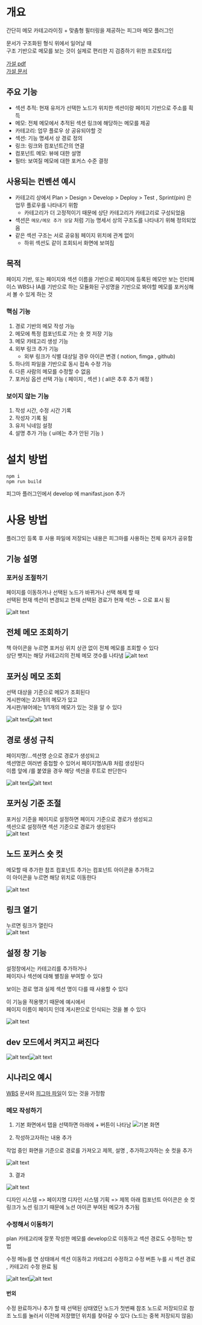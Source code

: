 # 개요

간단히 메모 카테고라이징 + 맞춤형 필터링을 제공하는 피그마 메모 플러그인

문서가 구조화된 형식 위에서 일어날 때  
구조 기반으로 메모를 보는 것이 실제로 편리한 지 검증하기 위한 프로토타입

[가설 pdf](./가설%20정의.pdf)  
[가설 문서](https://publish.obsidian.md/bangjunwoo/Project/figma-memo/202410100303)

## 주요 기능

- 섹션 추적: 현재 유저가 선택한 노드가 위치한 섹션이랑 페이지 기반으로 주소를 흭득
- 메모: 전체 메모에서 추적된 섹션 링크에 해당하는 메모를 제공
- 카테고리: 업무 플로우 상 공유되야할 것
- 섹션: 기능 명세서 상 경로 정의
- 링크: 링크와 컴포넌트간의 연결
- 컴포넌트 메모: 뷰에 대한 설명
- 필터: 보여질 메모에 대한 포커스 수준 결정

## 사용되는 컨벤션 예시

- 카테고리 상에서 Plan > Design > Develop > Deploy > Test , Sprint(pin) 은 업무 플로우를 나타내기 위함
  - 카테고리가 더 고정적이기 때문에 상단 카테고리가 카테고리로 구성되었음
- 섹션은 `메모/메모 추가 모달` 처럼 기능 명세서 상의 구조도를 나타내기 위해 정의되었음
- 같은 섹션 구조는 서로 공유됨 페이지 위치에 관계 없이
  - 하위 섹션도 같이 조회되서 화면에 보여짐

## 목적

페이지 기반, 또는 페이지와 섹션 이름을 기반으로 페이지에 등록된 메모만 보는 인터페이스
WBS나 IA를 기반으로 하는 모듈화된 구성명을 기반으로 봐야할 메모를 포커싱해서 볼 수 있게 하는 것

### 핵심 기능

1.  경로 기반의 메모 작성 가능
2.  메모에 특정 컴포넌트로 가는 숏 컷 저장 기능
3.  메모 카테고리 생성 기능
4.  외부 링크 추가 기능
    - 외부 링크가 식별 대상일 경우 아이콘 변경 ( notion, fimga , github)
5.  하나의 파일을 기반으로 동시 접속 수정 가능
6.  다른 사람의 메모를 수정할 수 없음
7.  포커싱 옵션 선택 가능 ( 페이지 , 섹션 ) ( all은 추후 추가 예정 )

### 보이지 않는 기능

1. 작성 시간, 수정 시간 기록
2. 작성자 기록 됨
3. 유저 닉네임 설정
4. 설명 추가 가능 ( ui에는 추가 안된 기능 )

# 설치 방법

```
npm i
npm run build
```

피그마 플러그인에서 develop 에 manifast.json 추가

# 사용 방법

플러그인 등록 후 사용
파일에 저장되는 내용은 피그마를 사용하는 전체 유저가 공유함

## 기능 설명

### 포커싱 조절하기

페이지를 이동하거나 선택된 노드가 바뀌거나 선택 해제 할 때  
선택된 현재 섹션이 변경되고 현재 선택된 경로가 현재 섹션: ~ 으로 표시 됨

![alt text](image-6.png)

## 전체 메모 조회하기

책 아이콘을 누르면 포커싱 위치 상관 없이 전체 메모를 조회할 수 있다  
상단 뱃지는 해당 카테고리의 전체 메모 갯수를 나타냄
![alt text](image-7.png)

## 포커싱 메모 조회

선택 대상을 기준으로 메모가 조회된다  
게시판에는 2/3개의 메모가 있고  
게시판/뷰어에는 1/1개의 메모가 있는 것을 알 수 있다

![alt text](image-8.png)![alt text](image-9.png)

## 경로 생성 규칙

페이지명/...섹션명 순으로 경로가 생성되고  
섹션명은 여러번 중첩할 수 있어서 페이지명/A/B 처럼 생성된다  
이름 앞에 /를 붙였을 경우 해당 섹션을 루트로 판단한다

![alt text](image-10.png)![alt text](image-11.png)

## 포커싱 기준 조절

포커싱 기준을 페이지로 설정하면 페이지 기준으로 경로가 생성되고  
섹션으로 설정하면 섹션 기준으로 경로가 생성된다  
![alt text](image-12.png)

## 노드 포커스 숏 컷

메모할 때 추가한 참조 컴포넌트 추가는 컴포넌트 아이콘을 추가하고  
이 아이콘을 누르면 해당 위치로 이동한다

![alt text](image-13.png)

## 링크 열기

누르면 링크가 열린다  
![alt text](image-14.png)

## 설정 창 기능

설정창에서는 카테고리를 추가하거나  
페이지나 섹션에 대해 별칭을 부여할 수 있다

보이는 경로 명과 실제 섹션 명이 다를 때 사용할 수 있다

이 기능을 적용햇기 때문에 예시에서  
페이지 이름이 페이지 인데 게시판으로 인식되는 것을 볼 수 있다

![alt text](image-15.png)

## dev 모드에서 켜지고 써진다

![alt text](image-16.png)![alt text](image-17.png)

## 시나리오 예시

[WBS](https://code-library.notion.site/14714d434d93804b8027e446be33370d?pvs=4) 문서와 [피그마 파일](https://www.figma.com/design/THAqaplHYAwKuI8jaN8XUQ/%EB%A9%94%EB%AA%A8-%ED%99%9C%EC%9A%A9-%EC%98%88%EC%8B%9C?node-id=0-1&t=Miq49t7T7mJakCed-1)이 있는 것을 가정함

### 메모 작성하기

1. 기본 화면에서 탭을 선택하면 아래에 + 버튼이 나타남
   ![기본 화면](image-3.png)

2. 작성하고자하는 내용 추가

작업 중인 화면을 기준으로 경로를 가져오고
제목, 설명 , 추가하고자하는 숏 컷을 추가

![alt text](image-4.png)

3. 결과

![alt text](image-5.png)

디자인 시스템 => 페이지명
디자인 시스템 기획 => 제목
아래 컴포넌트 아이콘은 숏 컷
링크가 노션 링크기 때문에 노션 아이콘 부여된 메모가 추가됨

### 수정해서 이동하기

plan 카테고리에 잘못 작성한 메모를 develop으로 이동하고 섹션 경로도 수정하는 방법

수정 메뉴를 연 상태애서 섹션 이동하고 카테고리 수정하고 수정 버튼 누를 시 섹션 경로 , 카테고리 수정 완료 됨

![alt text](image-18.png)![alt text](image-19.png)

#### 번외

수정 완료하거나 추가 할 때 선택된 상태였던 노드가 첫번째 참조 노드로 저장되므로
참조 노드를 눌러서 이전에 저장했던 위치를 찾아갈 수 있다
(노드는 중복 저장되지 않음)
